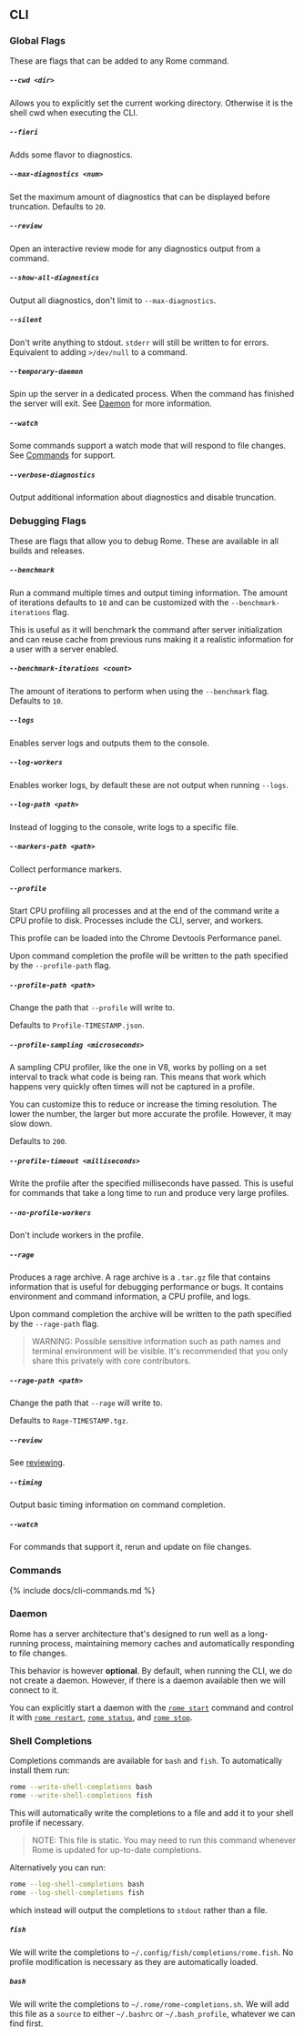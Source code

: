 ## CLI

### Global Flags

These are flags that can be added to any Rome command.

##### `--cwd <dir>`

Allows you to explicitly set the current working directory. Otherwise it is the shell cwd when executing the CLI.

##### `--fieri`

Adds some flavor to diagnostics.

##### `--max-diagnostics <num>`

Set the maximum amount of diagnostics that can be displayed before truncation. Defaults to `20`.

##### `--review`

Open an interactive review mode for any diagnostics output from a command.

##### `--show-all-diagnostics`

Output all diagnostics, don't limit to `--max-diagnostics`.

##### `--silent`

Don't write anything to stdout. `stderr` will still be written to for errors. Equivalent to adding `>/dev/null` to a command.

##### `--temporary-daemon`

Spin up the server in a dedicated process. When the command has finished the server will exit. See [Daemon](#daemon) for more information.

##### `--watch`

Some commands support a watch mode that will respond to file changes. See [Commands](#commands) for support.

##### `--verbose-diagnostics`

Output additional information about diagnostics and disable truncation.

### Debugging Flags

These are flags that allow you to debug Rome. These are available in all builds and releases.

##### `--benchmark`

Run a command multiple times and output timing information. The amount of iterations defaults to `10` and can be customized with the `--benchmark-iterations` flag.

This is useful as it will benchmark the command after server initialization and can reuse cache from previous runs making it a realistic information for a user with a server enabled.

##### `--benchmark-iterations <count>`

The amount of iterations to perform when using the `--benchmark` flag. Defaults to `10`.

##### `--logs`

Enables server logs and outputs them to the console.

##### `--log-workers`

Enables worker logs, by default these are not output when running `--logs`.

##### `--log-path <path>`

Instead of logging to the console, write logs to a specific file.

##### `--markers-path <path>`

Collect performance markers.

##### `--profile`

Start CPU profiling all processes and at the end of the command write a CPU profile to disk. Processes include the CLI, server, and workers.

This profile can be loaded into the Chrome Devtools Performance panel.

Upon command completion the profile will be written to the path specified by the `--profile-path` flag.

##### `--profile-path <path>`

Change the path that `--profile` will write to.

Defaults to `Profile-TIMESTAMP.json`.

##### `--profile-sampling <microseconds>`

A sampling CPU profiler, like the one in V8, works by polling on a set interval to track what code is being ran. This means that work which happens very quickly often times will not be captured in a profile.

You can customize this to reduce or increase the timing resolution. The lower the number, the larger but more accurate the profile. However, it may slow down.

Defaults to `200`.

##### `--profile-timeout <milliseconds>`

Write the profile after the specified milliseconds have passed. This is useful for commands that take a long time to run and produce very large profiles.

##### `--no-profile-workers`

Don't include workers in the profile.

##### `--rage`

Produces a rage archive. A rage archive is a `.tar.gz` file that contains information that is useful for debugging performance or bugs. It contains environment and command information, a CPU profile, and logs.

Upon command completion the archive will be written to the path specified by the `--rage-path` flag.

> WARNING: Possible sensitive information such as path names and terminal environment will be visible. It's recommended that you only share this privately with core contributors.

##### `--rage-path <path>`

Change the path that `--rage` will write to.

Defaults to `Rage-TIMESTAMP.tgz`.

##### `--review`

See [reviewing](#reviewing).

##### `--timing`

Output basic timing information on command completion.

##### `--watch`

For commands that support it, rerun and update on file changes.

### Commands

{% include docs/cli-commands.md %}

### Daemon

Rome has a server architecture that's designed to run well as a long-running process, maintaining memory caches and automatically responding to file changes.

This behavior is however **optional**. By default, when running the CLI, we do not create a daemon. However, if there is a daemon available then we will connect to it.

You can explicitly start a daemon with the [`rome start`](#rome-start) command and control it with [`rome restart`](#rome-restart), [`rome status`](#rome-status), and [`rome stop`](#rome-stop).

### Shell Completions

Completions commands are available for `bash` and `fish`. To automatically install them run:

```bash
rome --write-shell-completions bash
rome --write-shell-completions fish
```

This will automatically write the completions to a file and add it to your shell profile if necessary.

> NOTE: This file is static. You may need to run this command whenever Rome is updated for up-to-date completions.

Alternatively you can run:

```bash
rome --log-shell-completions bash
rome --log-shell-completions fish
```

which instead will output the completions to `stdout` rather than a file.

##### `fish`

We will write the completions to `~/.config/fish/completions/rome.fish`. No profile modification is necessary as they are automatically loaded.

##### `bash`

We will write the completions to `~/.rome/rome-completions.sh`. We will add this file as a `source` to either `~/.bashrc` or `~/.bash_profile`, whatever we can find first.
